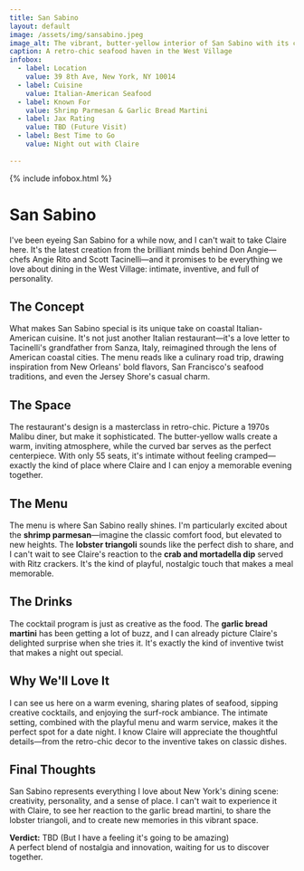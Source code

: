 ```yaml
---
title: San Sabino
layout: default
image: /assets/img/sansabino.jpeg
image_alt: The vibrant, butter-yellow interior of San Sabino with its curved bar
caption: A retro-chic seafood haven in the West Village
infobox:
  - label: Location
    value: 39 8th Ave, New York, NY 10014
  - label: Cuisine
    value: Italian-American Seafood
  - label: Known For
    value: Shrimp Parmesan & Garlic Bread Martini
  - label: Jax Rating
    value: TBD (Future Visit)
  - label: Best Time to Go
    value: Night out with Claire
  
---
```


{% include infobox.html %}

# San Sabino

I've been eyeing San Sabino for a while now, and I can't wait to take Claire here. It's the latest creation from the brilliant minds behind Don Angie—chefs Angie Rito and Scott Tacinelli—and it promises to be everything we love about dining in the West Village: intimate, inventive, and full of personality.

## The Concept

What makes San Sabino special is its unique take on coastal Italian-American cuisine. It's not just another Italian restaurant—it's a love letter to Tacinelli's grandfather from Sanza, Italy, reimagined through the lens of American coastal cities. The menu reads like a culinary road trip, drawing inspiration from New Orleans' bold flavors, San Francisco's seafood traditions, and even the Jersey Shore's casual charm.

## The Space

The restaurant's design is a masterclass in retro-chic. Picture a 1970s Malibu diner, but make it sophisticated. The butter-yellow walls create a warm, inviting atmosphere, while the curved bar serves as the perfect centerpiece. With only 55 seats, it's intimate without feeling cramped—exactly the kind of place where Claire and I can enjoy a memorable evening together.

## The Menu

The menu is where San Sabino really shines. I'm particularly excited about the **shrimp parmesan**—imagine the classic comfort food, but elevated to new heights. The **lobster triangoli** sounds like the perfect dish to share, and I can't wait to see Claire's reaction to the **crab and mortadella dip** served with Ritz crackers. It's the kind of playful, nostalgic touch that makes a meal memorable.

## The Drinks

The cocktail program is just as creative as the food. The **garlic bread martini** has been getting a lot of buzz, and I can already picture Claire's delighted surprise when she tries it. It's exactly the kind of inventive twist that makes a night out special.

## Why We'll Love It

I can see us here on a warm evening, sharing plates of seafood, sipping creative cocktails, and enjoying the surf-rock ambiance. The intimate setting, combined with the playful menu and warm service, makes it the perfect spot for a date night. I know Claire will appreciate the thoughtful details—from the retro-chic decor to the inventive takes on classic dishes.

## Final Thoughts

San Sabino represents everything I love about New York's dining scene: creativity, personality, and a sense of place. I can't wait to experience it with Claire, to see her reaction to the garlic bread martini, to share the lobster triangoli, and to create new memories in this vibrant space.

**Verdict:** TBD (But I have a feeling it's going to be amazing)  
A perfect blend of nostalgia and innovation, waiting for us to discover together. 
